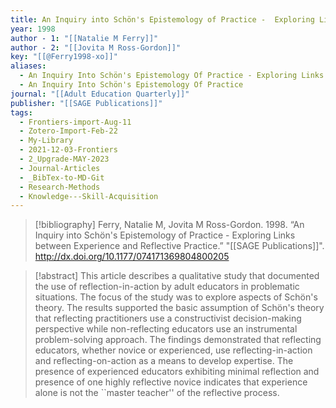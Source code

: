 ```yaml
---
title: An Inquiry into Schön's Epistemology of Practice -  Exploring Links between Experience and Reflective Practice
year: 1998
author - 1: "[[Natalie M Ferry]]"
author - 2: "[[Jovita M Ross-Gordon]]"
key: "[[@Ferry1998-xo]]"
aliases:
  - An Inquiry Into Schön's Epistemology Of Practice - Exploring Links Between Experience And Reflective Practice
  - An Inquiry Into Schön's Epistemology Of Practice
journal: "[[Adult Education Quarterly]]"
publisher: "[[SAGE Publications]]"
tags:
  - Frontiers-import-Aug-11
  - Zotero-Import-Feb-22
  - My-Library
  - 2021-12-03-Frontiers
  - 2_Upgrade-MAY-2023
  - Journal-Articles
  - _BibTex-to-MD-Git
  - Research-Methods
  - Knowledge---Skill-Acquisition
---
```


> [!bibliography]
> Ferry, Natalie M, Jovita M Ross-Gordon. 1998. “An Inquiry into Schön's Epistemology of Practice -  Exploring Links between Experience and Reflective Practice.” "[[SAGE Publications]]". http://dx.doi.org/10.1177/074171369804800205

> [!abstract]
> This article describes a qualitative study that documented the use of reflection-in-action by adult educators in problematic situations. The focus of the study was to explore aspects of Schön's theory. The results supported the basic assumption of Schön's theory that reflecting practitioners use a constructivist decision-making perspective while non-reflecting educators use an instrumental problem-solving approach. The findings demonstrated that reflecting educators, whether novice or experienced, use reflecting-in-action and reflecting-on-action as a means to develop expertise. The presence of experienced educators exhibiting minimal reflection and presence of one highly reflective novice indicates that experience alone is not the ``master teacher'' of the reflective process.